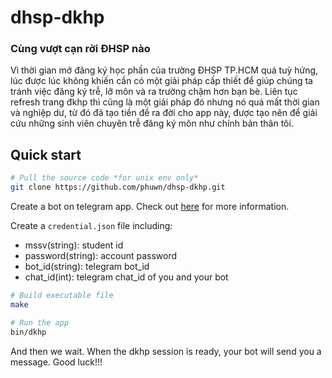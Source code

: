 # dhsp-dkhp

### Cùng vượt cạn rời ĐHSP nào

Vì thời gian mở đăng ký học phần của trường ĐHSP TP.HCM quá tuỳ hứng, lúc được lúc không khiến cần có một giải pháp cấp thiết để giúp chúng ta tránh việc đăng ký trễ, lỡ môn và ra trường chậm hơn bạn bè. Liên tục refresh trang đkhp thì cũng là một giải pháp đó nhưng nó quá mất thời gian và nghiệp dư, từ đó đã tạo tiền đề ra đời cho app này, được tạo nên để giải cứu những sinh viên chuyên trễ đăng ký môn như chính bản thân tôi.

## Quick start

```sh
# Pull the source code *for unix env only*
git clone https://github.com/phuwn/dhsp-dkhp.git
```

Create a bot on telegram app. Check out [here](https://core.telegram.org/bots#6-botfather) for more information.

Create a `credential.json` file including:

- mssv(string): student id
- password(string): account password
- bot_id(string): telegram bot_id
- chat_id(int): telegram chat_id of you and your bot

```sh
# Build executable file
make

# Run the app
bin/dkhp
```

And then we wait. When the dkhp session is ready, your bot will send you a message. Good luck!!!
